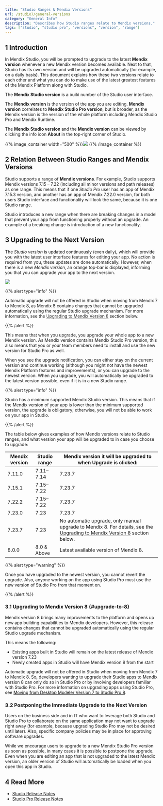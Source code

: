 ```yaml
---
title: "Studio Ranges & Mendix Versions"
url: /studio7/general-versions
category: "General Info"
description: "Describes how Studio ranges relate to Mendix versions."
tags: ["studio", "studio pro", "versions", "version", "range"]
---
```


## 1 Introduction 

In Mendix Studio, you will be prompted to upgrade to the latest **Mendix version** whenever a new Mendix version becomes available. Next to that, Studio has its own version and will be upgraded automatically (for example, on a daily basis). This document explains how these two versions relate to each other and what you can do to make use of the latest greatest features of the Mendix Platform along with Studio.

The **Mendix Studio version** is a build number of the Studio user interface. 

The **Mendix version** is the version of the app you are editing. **Mendix version** correlates to **Mendix Studio Pro version**, but is broader, as the Mendix version is the version of the whole platform including Mendix Studio Pro and Mendix Runtime. 

The **Mendix Studio version** and the **Mendix version** can be viewed by clicking the info icon **About** in the top-right corner of Studio.

{{% image_container width="500" %}}![](attachments/general-versions/about-dialog.png)
{{% /image_container %}}

## 2 Relation Between Studio Ranges and Mendix Versions 

Studio supports a range of **Mendix versions**. For example, Studio supports Mendix versions 7.15 – 7.22 (including all minor versions and path releases) as one range. This means that if one *Studio Pro* user has an app of Mendix 7.15.3 version, and another has an app of Mendix 7.22.0 version, for both users Studio interface and functionality will look the same, because it is one Studio range.

Studio introduces a new range when there are breaking changes in a model that prevent your app from functioning properly without an upgrade.  An example of a breaking change is introduction of a new functionality. 

## 3 Upgrading to the Next Version

The *Studio version* is updated continuously (even daily), which will provide you with the latest user interface features for editing your app. No action is required from you, these updates are done automatically. However, when there is a new *Mendix version*, an orange top-bar is displayed, informing you that you can upgrade your app to the next version.  

![](attachments/general-versions/top-bar-upgrade.png)

{{% alert type="info" %}}

Automatic upgrade will not be offered in Studio when moving from Mendix 7 to Mendix 8, as Mendix 8 contains changes that cannot be upgraded automatically using the regular Studio upgrade mechanism. For more information, see the [Upgrading to Mendix Version 8](#upgrade-to-8) section below.

{{% /alert %}}

This means that when you upgrade, you upgrade your whole app to a new Mendix version. As Mendix version contains Mendix Studio Pro version, this also means that you or your team members need to install and use the new version for Studio Pro as well. 

When you see the upgrade notification, you can either stay on the current version and continue working (although you might not have the newest Mendix Platform features and improvements), or you can upgrade to the newest version. When you upgrade, you will automatically be upgraded to the latest version possible, even if it is in a new Studio range. 

{{% alert type="info" %}} 

Studio has a minimum supported Mendix Studio version. This means that if the Mendix version of your app is lower than the minimum supported version, the upgrade is obligatory; otherwise, you will not be able to work on your app in Studio.  

{{% /alert %}}

The table below gives examples of how Mendix versions relate to Studio ranges, and what version your app will be upgraded to in case you choose to upgrade:

| Mendix version | Studio range | Mendix version it will be upgraded to when Upgrade is clicked: |
| -------------- | ------------ | ------------------------------------------------------------ |
| 7.11.0         | 7.11–7.14    | 7.23.7                                                       |
| 7.15.1         | 7.15–7.22    | 7.23.7                                                       |
| 7.22.2         | 7.15–7.22    | 7.23.7                                                       |
| 7.23.0         | 7.23         | 7.23.7                                                       |
| 7.23.7         | 7.23         | No automatic upgrade, only manual upgrade to Mendix 8. For details, see the [Upgrading to Mendix Version 8](#upgrade-to-8) section below. |
| 8.0.0          | 8.0 & Above  | Latest available version of Mendix 8.                        |

{{% alert type="warning" %}} 

Once you have upgraded to the newest version, you cannot revert the upgrade. Also, anyone working on the app using Studio Pro must use the new version of Studio Pro from that moment on.

{{% /alert %}}    

### 3.1 Upgrading to Mendix Version 8 {#upgrade-to-8}

Mendix version 8 brings many improvements to the platform and opens up new app building capabilities to Mendix developers. However, this release contains changes that cannot be upgraded automatically using the regular Studio upgrade mechanism. 

This means the following:

* Existing apps built in Studio will remain on the latest release of Mendix version 7.23 
* Newly created apps in Studio will have Mendix version 8 from the start

Automatic upgrade will not be offered in Studio when moving from Mendix 7 to Mendix 8. So, developers wanting to upgrade their Studio apps to Mendix version 8 can only do so in Studio Pro or by involving developers familiar with Studio Pro. For more information on upgrading apps using Studio Pro, see [Moving from Desktop Modeler Version 7 to Studio Pro 8](/refguide8/moving-from-7-to-8). 

### 3.2 Postponing the Immediate Upgrade to the Next Version 

Users on the business side and in IT who want to leverage both Studio and Studio Pro to collaborate on the same application may not want to upgrade right away (for example, because upgrading Studio Pro may not be desired until later). Also, specific company policies may be in place for approving software upgrades.

While we encourage users to upgrade to a new Mendix Studio Pro version as soon as possible, in many cases it is possible to postpone the upgrade. Even when you are editing an app that is not upgraded to the latest Mendix version, an older version of Studio will automatically be loaded when you open this app in Studio. 

## 4 Read More

* [Studio Release Notes](/releasenotes/studio)
* [Studio Pro Release Notes](/releasenotes/studio-pro)
